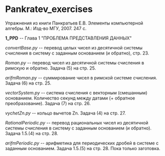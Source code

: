 # Pankratev_exercises
Упражнения из книги Панкратьев Е.В. Элементы компьютерной алгебры. М.: Изд-во МГУ, 2007. 247 с.

**1_PPD** -- Глава 1 "ПРОБЛЕМА ПРЕДСТАВЛЕНИЯ ДАННЫХ"

*convertBase.py* -- перевод целых чисел из десятичной системы счисления в систему с заданным основанием
(и обратно), стр. 23.

*Roman.py* -- перевод чисел из десятичной системы счисления в римскую и обратно. Задача (5) на стр. 25.

*arifmRoman.py* -- суммирование чисел в римской системе счисления. Задача (6) на стр. 25.

*vectorSystem.py* -- система счисления с векторным (смешанным) основанием. Количество секунд между
 датами (+ обратное преобразование). Задача (7) на стр. 26.
 
*vychetZn.py* -- кольцо вычетов Zn. Задача (4) на стр. 27.
 
*RationalPeriodic.py* -- перевод рациональных чисел из десятичной системы счисления в систему с заданным основанием
(и обратно). Задача 1.5.(4) на стр. 28.

*arifmPeriodic.py* -- арифметика для периодических дробей в системе с заданным основанием.
 Задача 1.5.(5) на стр. 28. Пока только заготовка.